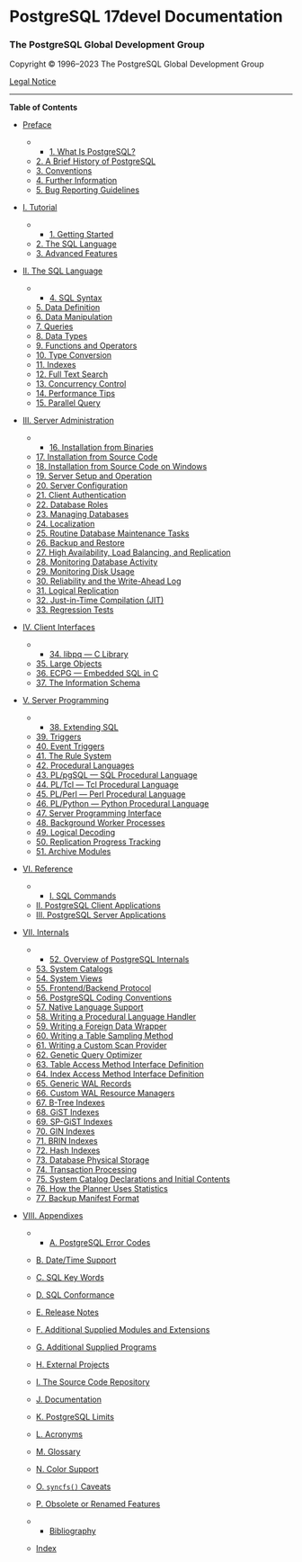 # PostgreSQL 17devel Documentation

### The PostgreSQL Global Development Group

Copyright © 1996–2023 The PostgreSQL Global Development Group

[Legal Notice](legalnotice.html)

---

**Table of Contents**

- [Preface](preface.html)

    - - [1. What Is PostgreSQL?](intro-whatis.html)
    - [2. A Brief History of PostgreSQL](history.html)
    - [3. Conventions](notation.html)
    - [4. Further Information](resources.html)
    - [5. Bug Reporting Guidelines](bug-reporting.html)

- [I. Tutorial](tutorial.html)

    - - [1. Getting Started](tutorial-start.html)
    - [2. The SQL Language](tutorial-sql.html)
    - [3. Advanced Features](tutorial-advanced.html)

- [II. The SQL Language](sql.html)

    - - [4. SQL Syntax](sql-syntax.html)
    - [5. Data Definition](ddl.html)
    - [6. Data Manipulation](dml.html)
    - [7. Queries](queries.html)
    - [8. Data Types](datatype.html)
    - [9. Functions and Operators](functions.html)
    - [10. Type Conversion](typeconv.html)
    - [11. Indexes](indexes.html)
    - [12. Full Text Search](textsearch.html)
    - [13. Concurrency Control](mvcc.html)
    - [14. Performance Tips](performance-tips.html)
    - [15. Parallel Query](parallel-query.html)

- [III. Server Administration](admin.html)

    - - [16. Installation from Binaries](install-binaries.html)
    - [17. Installation from Source Code](installation.html)
    - [18. Installation from Source Code on Windows](install-windows.html)
    - [19. Server Setup and Operation](runtime.html)
    - [20. Server Configuration](runtime-config.html)
    - [21. Client Authentication](client-authentication.html)
    - [22. Database Roles](user-manag.html)
    - [23. Managing Databases](managing-databases.html)
    - [24. Localization](charset.html)
    - [25. Routine Database Maintenance Tasks](maintenance.html)
    - [26. Backup and Restore](backup.html)
    - [27. High Availability, Load Balancing, and Replication](high-availability.html)
    - [28. Monitoring Database Activity](monitoring.html)
    - [29. Monitoring Disk Usage](diskusage.html)
    - [30. Reliability and the Write-Ahead Log](wal.html)
    - [31. Logical Replication](logical-replication.html)
    - [32. Just-in-Time Compilation (JIT)](jit.html)
    - [33. Regression Tests](regress.html)

- [IV. Client Interfaces](client-interfaces.html)

    - - [34. libpq — C Library](libpq.html)
    - [35. Large Objects](largeobjects.html)
    - [36. ECPG — Embedded SQL in C](ecpg.html)
    - [37. The Information Schema](information-schema.html)

- [V. Server Programming](server-programming.html)

    - - [38. Extending SQL](extend.html)
    - [39. Triggers](triggers.html)
    - [40. Event Triggers](event-triggers.html)
    - [41. The Rule System](rules.html)
    - [42. Procedural Languages](xplang.html)
    - [43. PL/pgSQL — SQL Procedural Language](plpgsql.html)
    - [44. PL/Tcl — Tcl Procedural Language](pltcl.html)
    - [45. PL/Perl — Perl Procedural Language](plperl.html)
    - [46. PL/Python — Python Procedural Language](plpython.html)
    - [47. Server Programming Interface](spi.html)
    - [48. Background Worker Processes](bgworker.html)
    - [49. Logical Decoding](logicaldecoding.html)
    - [50. Replication Progress Tracking](replication-origins.html)
    - [51. Archive Modules](archive-modules.html)

- [VI. Reference](reference.html)

    - - [I. SQL Commands](sql-commands.html)
    - [II. PostgreSQL Client Applications](reference-client.html)
    - [III. PostgreSQL Server Applications](reference-server.html)

- [VII. Internals](internals.html)

    - - [52. Overview of PostgreSQL Internals](overview.html)
    - [53. System Catalogs](catalogs.html)
    - [54. System Views](views.html)
    - [55. Frontend/Backend Protocol](protocol.html)
    - [56. PostgreSQL Coding Conventions](source.html)
    - [57. Native Language Support](nls.html)
    - [58. Writing a Procedural Language Handler](plhandler.html)
    - [59. Writing a Foreign Data Wrapper](fdwhandler.html)
    - [60. Writing a Table Sampling Method](tablesample-method.html)
    - [61. Writing a Custom Scan Provider](custom-scan.html)
    - [62. Genetic Query Optimizer](geqo.html)
    - [63. Table Access Method Interface Definition](tableam.html)
    - [64. Index Access Method Interface Definition](indexam.html)
    - [65. Generic WAL Records](generic-wal.html)
    - [66. Custom WAL Resource Managers](custom-rmgr.html)
    - [67. B-Tree Indexes](btree.html)
    - [68. GiST Indexes](gist.html)
    - [69. SP-GiST Indexes](spgist.html)
    - [70. GIN Indexes](gin.html)
    - [71. BRIN Indexes](brin.html)
    - [72. Hash Indexes](hash-index.html)
    - [73. Database Physical Storage](storage.html)
    - [74. Transaction Processing](transactions.html)
    - [75. System Catalog Declarations and Initial Contents](bki.html)
    - [76. How the Planner Uses Statistics](planner-stats-details.html)
    - [77. Backup Manifest Format](backup-manifest-format.html)

- [VIII. Appendixes](appendixes.html)

    - - [A. PostgreSQL Error Codes](errcodes-appendix.html)
    - [B. Date/Time Support](datetime-appendix.html)
    - [C. SQL Key Words](sql-keywords-appendix.html)
    - [D. SQL Conformance](features.html)
    - [E. Release Notes](release.html)
    - [F. Additional Supplied Modules and Extensions](contrib.html)
    - [G. Additional Supplied Programs](contrib-prog.html)
    - [H. External Projects](external-projects.html)
    - [I. The Source Code Repository](sourcerepo.html)
    - [J. Documentation](docguide.html)
    - [K. PostgreSQL Limits](limits.html)
    - [L. Acronyms](acronyms.html)
    - [M. Glossary](glossary.html)
    - [N. Color Support](color.html)
    - [O. `syncfs()` Caveats](syncfs.html)
    - [P. Obsolete or Renamed Features](appendix-obsolete.html)

  - - [Bibliography](biblio.html)
  - [Index](bookindex.html)
